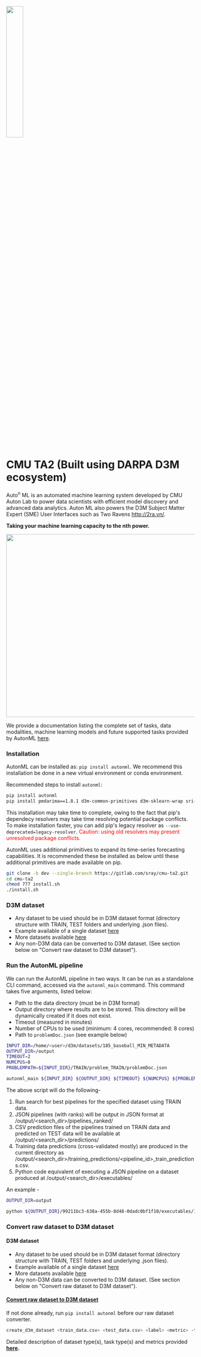 <img src="https://gitlab.com/sray/cmu-ta2/-/raw/master/docs/img/AutonML_logo.png?inline=false" width=30%>


# CMU TA2 (Built using DARPA D3M ecosystem)

Auto<sup>n</sup> ML is an automated machine learning system developed by CMU Auton Lab 
to power data scientists with efficient model discovery and advanced data analytics. 
Auton ML also powers the D3M Subject Matter Expert (SME) User Interfaces such as Two Ravens http://2ra.vn/.

**Taking your machine learning capacity to the nth power.**

  <img src="https://gitlab.com/sray/cmu-ta2/-/raw/master/docs/img/model_pipeline.png?inline=false" width="869" height="489">

We provide a documentation listing the complete set of tasks, data modalities, machine learning models and future supported tasks provided by AutonML [here](https://gitlab.com/sray/cmu-ta2/-/blob/dev/docs/SUPPORTED.md).

### Installation
AutonML can be installed as: `pip install autonml`. We recommend this installation be done in a new virtual environment or conda environment.

Recommended steps to install `autonml`:
```bash
pip install autonml
pip install pmdarima==1.8.1 d3m-common-primitives d3m-sklearn-wrap sri-d3m rpi-d3m-primitives dsbox-primitives dsbox-corex distil-primitives d3m-esrnn d3m-nbeats --no-binary pmdarima 
```
This installation may take time to complete, owing to the fact that pip's dependecy resolvers may take time resolving potential package conflicts. To make installation faster, you can add pip's legacy resolver as `--use-deprecated=legacy-resolver`. <span style="color:red"> Caution: using old resolvers may present unresolved package conflicts.</span>

AutonML uses additional primitives to expand its time-series forecasting capabilities. It is recommended these be installed as below until these additional primitives are made available on pip. 

```bash
git clone -b dev --single-branch https://gitlab.com/sray/cmu-ta2.git
cd cmu-ta2
chmod 777 install.sh
./install.sh
```

### D3M dataset
- Any dataset to be used should be in D3M dataset format (directory structure with TRAIN, TEST folders and underlying .json files).
- Example available of a single dataset [here](https://datasets.datadrivendiscovery.org/d3m/datasets/-/tree/master/seed_datasets_current/185_baseball_MIN_METADATA)
- More datasets available [here](https://datasets.datadrivendiscovery.org/d3m/datasets/-/tree/master/seed_datasets_current/)
- Any non-D3M data can be converted to D3M dataset. (See section below on "Convert raw dataset to D3M dataset").

### Run the AutonML pipeline

We can run the AutonML pipeline in two ways. It can be run as a standalone CLI command, accessed via the `autonml_main` command. This command takes five arguments, listed below:
- Path to the data directory (must be in D3M format)
- Output directory where results are to be stored. This directory will be dynamically created if it does not exist.
- Timeout (measured in minutes)
- Number of CPUs to be used (minimum: 4 cores, recommended: 8 cores)
- Path to `problemDoc.json` (see example below)

```bash
INPUT_DIR=/home/<user>/d3m/datasets/185_baseball_MIN_METADATA
OUTPUT_DIR=/output
TIMEOUT=2
NUMCPUS=8
PROBLEMPATH=${INPUT_DIR}/TRAIN/problem_TRAIN/problemDoc.json

autonml_main ${INPUT_DIR} ${OUTPUT_DIR} ${TIMEOUT} ${NUMCPUS} ${PROBLEMPATH} 
```


The above script will do the following-
1. Run search for best pipelines for the specified dataset using TRAIN data.
2. JSON pipelines (with ranks) will be output in JSON format at /output/<search_dir>/pipelines_ranked/
3. CSV prediction files of the pipelines trained on TRAIN data and predicted on TEST data will be available at /output/<search_dir>/predictions/
4. Training data predictions (cross-validated mostly) are produced in the current directory as /output/<search_dir>/training_predictions/<pipeline_id>_train_predictions.csv.
5. Python code equivalent of executing a JSON pipeline on a dataset produced at /output/<search_dir>/executables/

 An example -
```bash
OUTPUT_DIR=output

python ${OUTPUT_DIR}/99211bc3-638a-455b-8d48-0dadc0bf1f10/executables/19908fd3-706a-48da-b13c-dc13da0ed3cc.code.py ${OUTPUT_DIR}/ ${OUTPUT_DIR}/99211bc3-638a-455b-8d48-0dadc0bf1f10/predictions/19908fd3-706a-48da-b13c-dc13da0ed3cc.predictions.csv
```

### Convert raw dataset to D3M dataset

#### D3M dataset
- Any dataset to be used should be in D3M dataset format (directory structure with TRAIN, TEST folders and underlying .json files).
- Example available of a single dataset [here](https://datasets.datadrivendiscovery.org/d3m/datasets/-/tree/master/seed_datasets_current/185_baseball_MIN_METADATA)
- More datasets available [here](https://datasets.datadrivendiscovery.org/d3m/datasets/-/tree/master/seed_datasets_current/)
- Any non-D3M data can be converted to D3M dataset. (See section below on "Convert raw dataset to D3M dataset").

#### [Convert raw dataset to D3M dataset](https://gitlab.com/sray/cmu-ta2/-/blob/master/convert_raw_dataset.rst)

If not done already, run `pip install autonml` before our raw dataset converter.
```bash
create_d3m_dataset <train_data.csv> <test_data.csv> <label> <metric> -t classification <-t ...>
```

Detailed description of dataset type(s), task type(s) and metrics provided **[here](https://gitlab.com/sray/cmu-ta2/-/blob/master/convert_raw_dataset.rst).**
